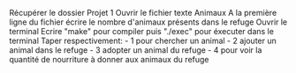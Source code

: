 Récupérer le dossier Projet 1
Ouvrir le fichier texte Animaux
A la première ligne du fichier écrire le nombre d'animaux présents dans le refuge
Ouvrir le terminal
Ecrire "make" pour compiler puis "./exec" pour éxecuter dans le terminal
Taper respectivement: - 1 pour chercher un animal
                      - 2 ajouter un animal dans le refuge 
                      - 3 adopter un animal du refuge 
                      - 4 pour voir la quantité de nourriture à donner aux animaux du refuge
